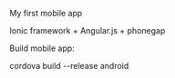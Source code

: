 
My first mobile app

Ionic framework + Angular.js + phonegap


Build mobile app:

cordova build --release android


